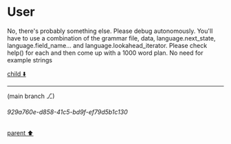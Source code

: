 # User

No, there's probably something else. Please debug autonomously. You'll have to use a combination of the grammar file, data, language.next_state, language.field_name... and language.lookahead_iterator. Please check help() for each and then come up with a 1000 word plan. No need for example strings

[child ⬇️](#929a760e-d858-41c5-bd9f-ef79d5b1c130)

---

(main branch ⎇)
###### 929a760e-d858-41c5-bd9f-ef79d5b1c130
[parent ⬆️](#aaa2e1ff-2cd0-4fa8-8c6c-95847f33dd54)
